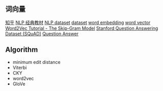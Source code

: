 
## 词向量
[知乎]( https://zhuanlan.zhihu.com/p/26306795)
[NLP 经典教材](https://zhuanlan.zhihu.com/p/66870647)
[NLP dataset](https://github.com/niderhoff/nlp-datasets)
[dataset](https://www.jianshu.com/p/b1d8f42654dd)
[word embedding](http://colah.github.io/posts/2014-07-NLP-RNNs-Representations/)
[word vector](https://blog.acolyer.org/2016/04/21/the-amazing-power-of-word-vectors/)
[Word2Vec Tutorial - The Skip-Gram Model](http://mccormickml.com/2016/04/19/word2vec-tutorial-the-skip-gram-model/)
[Stanford Question Answering Dataset (SQuAD)](https://rajpurkar.github.io/SQuAD-explorer/)
[Question Answer](https://towardsdatascience.com/nlp-building-a-question-answering-model-ed0529a68c54)

## Algorithm
- minimum edit distance
- Viterbi
- CKY
- word2vec
- GloVe